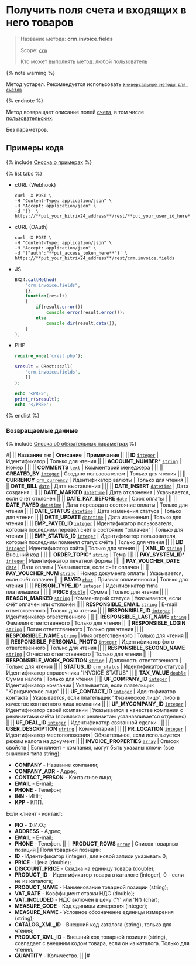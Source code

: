 # Получить поля счета и входящих в него товаров

> Название метода: **crm.invoice.fields**
>
> Scope: [`crm`](../../../scopes/permissions.md)
>
> Кто может выполнять метод: любой пользователь

{% note warning %}

Метод устарел. Рекомендуется использовать  [`Универсальные методы для счетов`](../../universal/invoice.md)

{% endnote %}

Метод возвращает описание полей [счета](./crm-invoice-add.md), в том числе [пользовательских](./crm-invoice-user-field-add.md).

Без параметров.

## Примеры кода

{% include [Сноска о примерах](../../../../_includes/examples.md) %}

{% list tabs %}

- cURL (Webhook)

    ```http
    curl -X POST \
    -H "Content-Type: application/json" \
    -H "Accept: application/json" \
    -d '{}' \
    https://**put_your_bitrix24_address**/rest/**put_your_user_id_here**/**put_your_webbhook_here**/crm.invoice.fields
   ```

- cURL (OAuth)

    ```http
    curl -X POST \
    -H "Content-Type: application/json" \
    -H "Accept: application/json" \
    -d '{"auth":"**put_access_token_here**"}' \
    https://**put_your_bitrix24_address**/rest/crm.invoice.fields
    ```

- JS

    ```js
    BX24.callMethod(
        "crm.invoice.fields",
        {},
        function(result)
        {
            if(result.error())
                console.error(result.error());
            else
                console.dir(result.data());
        }
    );
    ```

- PHP

    ```php
    require_once('crest.php');

    $result = CRest::call(
        'crm.invoice.fields',
        []
    );

    echo '<PRE>';
    print_r($result);
    echo '</PRE>';
    ```

{% endlist %}

### Возвращаемые данные

{% include [Сноска об обязательных параметрах](../../../../_includes/required.md) %}

#|
|| **Название**
`тип` | **Описание** | **Примечание** ||
|| **ID**
[`integer`](../../../data-types.md) | Идентификатор | Только для чтения ||
|| **ACCOUNT_NUMBER***
[`string`](../../../data-types.md) | Номер |  ||
|| **COMMENTS**
[`text`](../../../data-types.md) | Комментарий менеджера | ||
|| **CREATED_BY**
[`integer`](../../../data-types.md) | Создано пользователем | Только для чтения ||
|| **CURRENCY**
[`crm_currency`](../../../data-types.md) | Идентификатор валюты | Только для чтения ||
|| **DATE_BILL**
[`date`](../../../data-types.md) | Дата выставления | ||
|| **DATE_INSERT**
[`datetime`](../../../data-types.md) | Дата создания | ||
|| **DATE_MARKED**
[`datetime`](../../../data-types.md) | Дата отклонения | Указывается, если счёт отклонён ||
|| **DATE_PAY_BEFORE**
[`date`](../../../data-types.md) | Срок оплаты | ||
|| **DATE_PAYED**
[`datetime`](../../../data-types.md) | Дата перевода в состояние оплаты | Только для чтения ||
|| **DATE_STATUS**
[`datetime`](../../../data-types.md) | Дата изменения статуса | Только для чтения ||
|| **DATE_UPDATE**
[`datetime`](../../../data-types.md) | Дата изменения | Только для чтения ||
|| **EMP_PAYED_ID**
[`integer`](../../../data-types.md) | Идентификатор пользователя, который последним перевёл счёт в состояние "оплачен" | Только для чтения ||
|| **EMP_STATUS_ID**
[`integer`](../../../data-types.md) | Идентификатор пользователя, который последним поменял статус счёта | Только для чтения ||
|| **LID**
[`integer`](../../../data-types.md) | Идентификатор сайта | Только для чтения ||
|| **XML_ID**
[`string`](../../../data-types.md) | Внешний код | ||
|| **ORDER_TOPIC***
[`string`](../../../data-types.md) | Тема |  ||
|| **PAY_SYSTEM_ID***
[`integer`](../../../data-types.md) | Идентификатор печатной формы |  ||
|| **PAY_VOUCHER_DATE**
[`date`](../../../data-types.md) | Дата оплаты | Указывается, если счёт оплачен ||
|| **PAY_VOUCHER_NUM**
[`string`](../../../data-types.md) | Номер документа оплаты | Указывается, если счёт оплачен ||
|| **PAYED**
[`char`](../../../data-types.md) | Признак оплаченности | Только для чтения ||
|| **PERSON_TYPE_ID***
[`integer`](../../../data-types.md) | Идентификатор типа плательщика |  ||
|| **PRICE**
[`double`](../../../data-types.md) | Сумма | Только для чтения ||
|| **REASON_MARKED**
[`string`](../../../data-types.md) | Комментарий статуса | Указывается, если счёт оплачен или отклонён ||
|| **RESPONSIBLE_EMAIL**
[`string`](../../../data-types.md) | E-mail ответственного | Только для чтения ||
|| **RESPONSIBLE_ID**
[`integer`](../../../data-types.md) | Идентификатор ответственного | ||
|| **RESPONSIBLE_LAST_NAME**
[`string`](../../../data-types.md) | Фамилия ответственного | Только для чтения ||
|| **RESPONSIBLE_LOGIN**
[`string`](../../../data-types.md) | Логин ответственного | Только для чтения ||
|| **RESPONSIBLE_NAME**
[`string`](../../../data-types.md) | Имя ответственного | Только для чтения ||
|| **RESPONSIBLE_PERSONAL_PHOTO**
[`integer`](../../../data-types.md) | Идентификатор фото ответственного | Только для чтения ||
|| **RESPONSIBLE_SECOND_NAME**
[`string`](../../../data-types.md) | Отчество ответственного | Только для чтения ||
|| **RESPONSIBLE_WORK_POSITION**
[`string`](../../../data-types.md) | Должность ответственного | Только для чтения ||
|| **STATUS_ID**
[`crm_status`](../../../data-types.md) | Идентификатор статуса | Идентификатор справочника "INVOICE_STATUS" ||
|| **TAX_VALUE**
[`double`](../../../data-types.md) | Сумма налога | Только для чтения ||
|| **UF_COMPANY_ID**
[`integer`](../../../data-types.md) | Идентификатор компании | Указывается, если плательщик "Юридическое лицо" ||
|| **UF_CONTACT_ID**
[`integer`](../../../data-types.md) | Идентификатор контакта | Указывается, если плательщик "Физическое лицо", либо в качестве контактного лица компании ||
|| **UF_MYCOMPANY_ID**
[`integer`](../../../data-types.md) | Идентификатор своей компании | Указывается в качестве компании с реквизитами счёта (привязка к реквизитам устанавливается отдельно) ||
|| **UF_DEAL_ID**
[`integer`](../../../data-types.md) | Идентификатор связанной сделки | ||
|| **USER_DESCRIPTION**
[`string`](../../../data-types.md) | Комментарий | ||
|| **PR_LOCATION**
[`integer`](../../../data-types.md) | Идентификатор местоположения | Обязательное, если используется режим налога на документ ||
|| **INVOICE_PROPERTIES**
[`array`](../../../data-types.md) | Список свойств | Если клиент - компания, могут быть указаны ключи (все значения типа string): 
- **COMPANY** - Название компании;
- **COMPANY_ADR** - Адрес;
- **CONTACT_PERSON** - Контактное лицо;
- **EMAIL** - E-mail;
- **PHONE** - Телефон;
- **INN** - ИНН;
- **KPP** - КПП.

Если клиент - контакт: 
- **FIO** - Ф.И.О.;
- **ADDRESS** - Адрес;
- **EMAIL** - E-mail; 
- **PHONE** - Телефон. ||
|| **PRODUCT_ROWS**
[`array`](../../../data-types.md) | Список товарных позиций | Поля товарной позиции:
- **ID** - Идентификатор (integer), для новой записи указывать 0;
- **PRICE** - Цена (double);
- **DISCOUNT_PRICE** - Скидка на единицу товара (double);
- **PRODUCT_ID** - Идентификатор товара в каталоге (integer), 0 - если не из каталога;
- **PRODUCT_NAME** - Наименование товарной позиции (string);
- **VAT_RATE** - Коэффициент ставки НДС (double);
- **VAT_INCLUDED** - НДС включён в цену ('Y' или 'N') (char);
- **MEASURE_CODE** - Код единицы измерения (integer);
- **MEASURE_NAME** - Условное обозначение единицы измерения (string);
- **CATALOG_XML_ID** - Внешний код каталога (string), только для чтения;
- **PRODUCT_XML_ID** - Внешний код товарной позиции (string), совпадает с внешним кодом товара, если он из каталога. Только для чтения.
- **QUANTITY** - Количество. ||
|#
